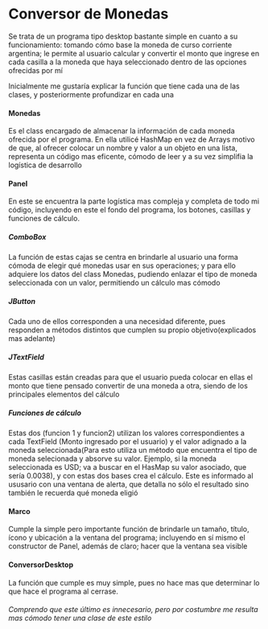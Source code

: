 <h1>Conversor de Monedas</h1>

<p> Se trata de un programa tipo desktop bastante simple en cuanto a su funcionamiento: tomando cómo base la moneda de curso corriente argentina; le permite al usuario calcular y convertir el monto que ingrese en cada casilla a la moneda que haya seleccionado dentro de las opciones ofrecidas por mí</p>
<p> Inicialmente me gustaría explicar la función que tiene cada una de las clases, y posteriormente profundizar en cada una</p>
<h4>Monedas</h4>
<p> Es el class encargado de almacenar la información de cada moneda ofrecida por el programa. En ella utilicé HashMap en vez de Arrays motivo de que, al ofrecer colocar un nombre y valor a un objeto en una lista, representa un código mas eficente, cómodo de leer y a su vez simplifia la logística de desarrollo</p>
<h4>Panel</h4>
<p>En este se encuentra la parte logística mas compleja y completa de todo mi código, incluyendo en este el fondo del programa, los botones, casillas y funciones de cálculo.</p>
<h5>ComboBox</h5>
<p>La función de estas cajas se centra en brindarle al usuario una forma cómoda de elegir qué monedas usar en sus operaciones; y para ello adquiere los datos del class Monedas, pudiendo enlazar el tipo de moneda seleccionada con un valor, permitiendo un cálculo mas cómodo</p>
<h5>JButton</h5>
<p>Cada uno de ellos corresponden a una necesidad diferente, pues responden a métodos distintos que cumplen su propio objetivo(explicados mas adelante)</p>
<h5>JTextField</h5>
<p>Estas casillas están creadas para que el usuario pueda colocar en ellas el monto que tiene pensado convertir de una moneda a otra, siendo de los principales elementos del cálculo</p>
<h5>Funciones de cálculo</h5>
<p>Estas dos (funcion 1 y funcion2) utilizan los valores correspondientes a cada TextField (Monto ingresado por el usuario) y el valor adignado a la moneda seleccionada(Para esto utiliza un método que encuentra el tipo de moneda selecionada y absorve su valor. Ejemplo, si la moneda seleccionada es USD; va a buscar en el HasMap su valor asociado, que sería 0.0038), y con estas dos bases crea el cálculo. Este es informado al ususario con una ventana de alerta, que detalla no sólo el resultado sino también le recuerda qué moneda eligió</p>
<h4>Marco</h4>
<p>Cumple la simple pero importante función de brindarle un tamaño, título, ícono y ubicación a la ventana del programa; incluyendo en sí mismo el constructor de Panel, además de claro; hacer que la ventana sea visible</p>
<h4>ConversorDesktop</h4>
<p>La función que cumple es muy simple, pues no hace mas que determinar lo que hace el programa al cerrase.</p>
<h6>Comprendo que este último es innecesario, pero por costumbre me resulta mas cómodo tener una clase de este estilo</h6>
